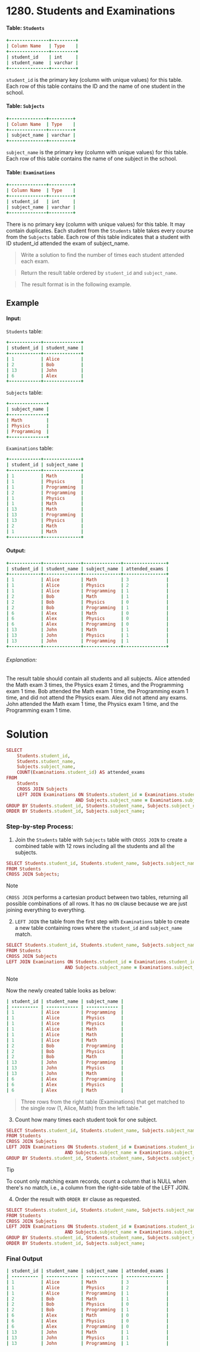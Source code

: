 # 1280. Students and Examinations

#### Table: `Students`
```ruby
+---------------+---------+
| Column Name   | Type    |
+---------------+---------+
| student_id    | int     |
| student_name  | varchar |
+---------------+---------+
```
`student_id` is the primary key (column with unique values) for this table.
Each row of this table contains the ID and the name of one student in the school.
 

#### Table: `Subjects`
```ruby
+--------------+---------+
| Column Name  | Type    |
+--------------+---------+
| subject_name | varchar |
+--------------+---------+
```
`subject_name` is the primary key (column with unique values) for this table.
Each row of this table contains the name of one subject in the school.
 

#### Table: `Examinations`
```ruby
+--------------+---------+
| Column Name  | Type    |
+--------------+---------+
| student_id   | int     |
| subject_name | varchar |
+--------------+---------+
```
There is no primary key (column with unique values) for this table. It may contain duplicates.
Each student from the `Students` table takes every course from the `Subjects` table.
Each row of this table indicates that a student with ID student_id attended the exam of subject_name.
 


> Write a solution to find the number of times each student attended each exam.

> Return the result table ordered by `student_id` and `subject_name`.

> The result format is in the following example.

 
## Example

#### Input: 

`Students` table:
```ruby
+------------+--------------+
| student_id | student_name |
+------------+--------------+
| 1          | Alice        |
| 2          | Bob          |
| 13         | John         |
| 6          | Alex         |
+------------+--------------+
```

`Subjects` table:
```ruby
+--------------+
| subject_name |
+--------------+
| Math         |
| Physics      |
| Programming  |
+--------------+
```

`Examinations` table:
```ruby
+------------+--------------+
| student_id | subject_name |
+------------+--------------+
| 1          | Math         |
| 1          | Physics      |
| 1          | Programming  |
| 2          | Programming  |
| 1          | Physics      |
| 1          | Math         |
| 13         | Math         |
| 13         | Programming  |
| 13         | Physics      |
| 2          | Math         |
| 1          | Math         |
+------------+--------------+
```

#### Output: 
```ruby
+------------+--------------+--------------+----------------+
| student_id | student_name | subject_name | attended_exams |
+------------+--------------+--------------+----------------+
| 1          | Alice        | Math         | 3              |
| 1          | Alice        | Physics      | 2              |
| 1          | Alice        | Programming  | 1              |
| 2          | Bob          | Math         | 1              |
| 2          | Bob          | Physics      | 0              |
| 2          | Bob          | Programming  | 1              |
| 6          | Alex         | Math         | 0              |
| 6          | Alex         | Physics      | 0              |
| 6          | Alex         | Programming  | 0              |
| 13         | John         | Math         | 1              |
| 13         | John         | Physics      | 1              |
| 13         | John         | Programming  | 1              |
+------------+--------------+--------------+----------------+
```

###### Explanation:
The result table should contain all students and all subjects.
Alice attended the Math exam 3 times, the Physics exam 2 times, and the Programming exam 1 time.
Bob attended the Math exam 1 time, the Programming exam 1 time, and did not attend the Physics exam.
Alex did not attend any exams.
John attended the Math exam 1 time, the Physics exam 1 time, and the Programming exam 1 time.


# Solution
```ruby
SELECT
    Students.student_id,
    Students.student_name,
    Subjects.subject_name,
    COUNT(Examinations.student_id) AS attended_exams
FROM 
    Students 
    CROSS JOIN Subjects
    LEFT JOIN Examinations ON Students.student_id = Examinations.student_id
                          AND Subjects.subject_name = Examinations.subject_name
GROUP BY Students.student_id, Students.student_name, Subjects.subject_name
ORDER BY Students.student_id, Subjects.subject_name;
```

### Step-by-step Process:

1. Join the `Students` table with `Subjects` table with `CROSS JOIN` to create a combined table with 12 rows including all the students and all the subjects.
```ruby
SELECT Students.student_id, Students.student_name, Subjects.subject_name
FROM Students  
CROSS JOIN Subjects;
```
> [!NOTE]
> `CROSS JOIN` performs a cartesian product between two tables, returning all possible combinations of all rows.
> It has no `ON` clause because we are just joining everything to everything.

2. `LEFT JOIN` the table from the first step with `Examinations` table to create a new table containing rows where the `student_id` and `subject_name` match.

```ruby
SELECT Students.student_id, Students.student_name, Subjects.subject_name
FROM Students  
CROSS JOIN Subjects 
LEFT JOIN Examinations ON Students.student_id = Examinations.student_id 
                      AND Subjects.subject_name = Examinations.subject_name;
```

> [!NOTE]
> Now the newly created table looks as below:

```ruby
| student_id | student_name | subject_name |
| ---------- | ------------ | ------------ |
| 1          | Alice        | Programming  |
| 1          | Alice        | Physics      |
| 1          | Alice        | Physics      |
| 1          | Alice        | Math         |
| 1          | Alice        | Math         |
| 1          | Alice        | Math         |
| 2          | Bob          | Programming  |
| 2          | Bob          | Physics      |
| 2          | Bob          | Math         |
| 13         | John         | Programming  |
| 13         | John         | Physics      |
| 13         | John         | Math         |
| 6          | Alex         | Programming  |
| 6          | Alex         | Physics      |
| 6          | Alex         | Math         |
```

> Three rows from the right table (Examinations) that get matched to the single row (1, Alice, Math) from the left table."

3. Count how many times each student took for one subject.
```ruby
SELECT Students.student_id, Students.student_name, Subjects.subject_name, COUNT(Examinations.student_id) as attended_exams
FROM Students  
CROSS JOIN Subjects 
LEFT JOIN Examinations ON Students.student_id = Examinations.student_id 
                      AND Subjects.subject_name = Examinations.subject_name
GROUP BY Students.student_id, Students.student_name, Subjects.subject_name;
```
> [!TIP]
> To count only matching exam records, count a column that is NULL when there's no match, i.e., a column from the right-side table of the LEFT JOIN.

4. Order the result with `ORDER BY` clause as requested.
```ruby
SELECT Students.student_id, Students.student_name, Subjects.subject_name, COUNT(Examinations.student_id) as attended_exams
FROM Students  
CROSS JOIN Subjects 
LEFT JOIN Examinations ON Students.student_id = Examinations.student_id 
                      AND Subjects.subject_name = Examinations.subject_name
GROUP BY Students.student_id, Students.student_name, Subjects.subject_name
ORDER BY Students.student_id, Subjects.subject_name;
```

### Final Output
```ruby
| student_id | student_name | subject_name | attended_exams |
| ---------- | ------------ | ------------ | -------------- |
| 1          | Alice        | Math         | 3              |
| 1          | Alice        | Physics      | 2              |
| 1          | Alice        | Programming  | 1              |
| 2          | Bob          | Math         | 1              |
| 2          | Bob          | Physics      | 0              |
| 2          | Bob          | Programming  | 1              |
| 6          | Alex         | Math         | 0              |
| 6          | Alex         | Physics      | 0              |
| 6          | Alex         | Programming  | 0              |
| 13         | John         | Math         | 1              |
| 13         | John         | Physics      | 1              |
| 13         | John         | Programming  | 1              |
```


